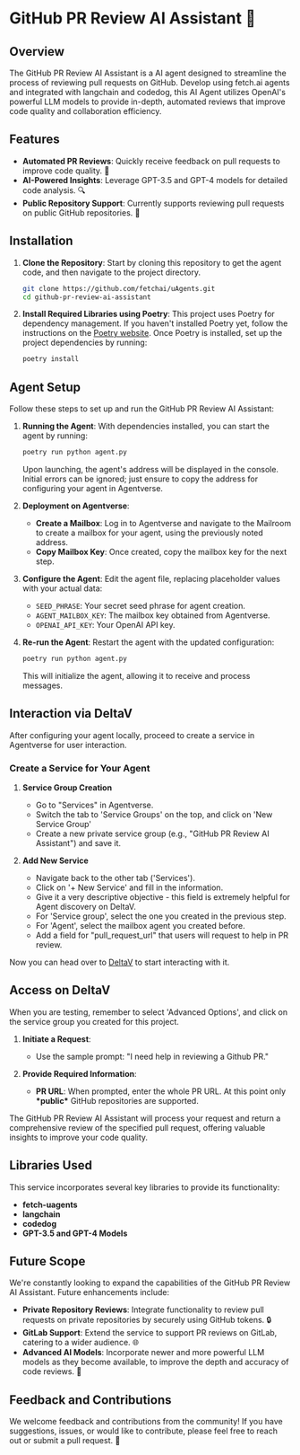 # GitHub PR Review AI Assistant 🤖

## Overview

The GitHub PR Review AI Assistant is a AI agent designed to streamline the process of reviewing pull requests on GitHub.
Develop using fetch.ai agents and integrated with langchain and codedog, this AI Agent utilizes OpenAI's powerful LLM models to provide in-depth, automated reviews that improve code quality and collaboration efficiency.

## Features

- **Automated PR Reviews**: Quickly receive feedback on pull requests to improve code quality. 🚀
- **AI-Powered Insights**: Leverage GPT-3.5 and GPT-4 models for detailed code analysis. 🔍
- **Public Repository Support**: Currently supports reviewing pull requests on public GitHub repositories. 📖

## Installation

1. **Clone the Repository**: Start by cloning this repository to get the agent code, and then navigate to the project directory.

    ```bash
    git clone https://github.com/fetchai/uAgents.git
    cd github-pr-review-ai-assistant
    ```

2. **Install Required Libraries using Poetry**: This project uses Poetry for dependency management. If you haven't installed Poetry yet, follow the instructions on the [Poetry website](https://python-poetry.org/docs/#installation). Once Poetry is installed, set up the project dependencies by running:

    ```bash
    poetry install
    ```

## Agent Setup

Follow these steps to set up and run the GitHub PR Review AI Assistant:

1. **Running the Agent**: With dependencies installed, you can start the agent by running:

    ```bash
    poetry run python agent.py
    ```

    Upon launching, the agent's address will be displayed in the console. Initial errors can be ignored; just ensure to copy the address for configuring your agent in Agentverse.

2. **Deployment on Agentverse**:

    - **Create a Mailbox**: Log in to Agentverse and navigate to the Mailroom to create a mailbox for your agent, using the previously noted address.
    - **Copy Mailbox Key**: Once created, copy the mailbox key for the next step.

3. **Configure the Agent**: Edit the agent file, replacing placeholder values with your actual data:

    - `SEED_PHRASE`: Your secret seed phrase for agent creation.
    - `AGENT_MAILBOX_KEY`: The mailbox key obtained from Agentverse.
    - `OPENAI_API_KEY`: Your OpenAI API key.

4. **Re-run the Agent**: Restart the agent with the updated configuration:

    ```bash
    poetry run python agent.py
    ```

    This will initialize the agent, allowing it to receive and process messages.

## Interaction via DeltaV

After configuring your agent locally, proceed to create a service in Agentverse for user interaction.

### Create a Service for Your Agent

1. **Service Group Creation**
    - Go to "Services" in Agentverse.
    - Switch the tab to 'Service Groups' on the top, and click on 'New Service Group'
    - Create a new private service group (e.g., "GitHub PR Review AI Assistant") and save it.

2. **Add New Service**

   - Navigate back to the other tab ('Services').
   - Click on '+ New Service' and fill in the information.
   - Give it a very descriptive objective - this field is extremely helpful for Agent discovery on DeltaV.
   - For 'Service group', select the one you created in the previous step.
   - For 'Agent', select the mailbox agent you created before.
   - Add a field for "pull_request_url" that users will request to help in PR review.

Now you can head over to [DeltaV](https://deltav.agentverse.ai/) to start interacting with it.

## Access on DeltaV

When you are testing, remember to select 'Advanced Options', and click on the service group you created for this project.

1. **Initiate a Request**:
   - Use the sample prompt: "I need help in reviewing a Github PR."

2. **Provide Required Information**:
   - **PR URL**: When prompted, enter the whole PR URL. At this point only **\*public\*** GitHub repositories are supported.

The GitHub PR Review AI Assistant will process your request and return a comprehensive review of the specified pull request, offering valuable insights to improve your code quality.

## Libraries Used

This service incorporates several key libraries to provide its functionality:

- **fetch-uagents**
- **langchain**
- **codedog**
- **GPT-3.5 and GPT-4 Models**

## Future Scope

We're constantly looking to expand the capabilities of the GitHub PR Review AI Assistant. Future enhancements include:

- **Private Repository Reviews**: Integrate functionality to review pull requests on private repositories by securely using GitHub tokens. 🔒
- **GitLab Support**: Extend the service to support PR reviews on GitLab, catering to a wider audience. 🌐
- **Advanced AI Models**: Incorporate newer and more powerful LLM models as they become available, to improve the depth and accuracy of code reviews. 🧠

## Feedback and Contributions

We welcome feedback and contributions from the community! If you have suggestions, issues, or would like to contribute, please feel free to reach out or submit a pull request. 🤝
